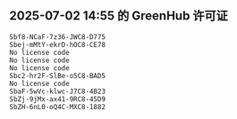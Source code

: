 ## 2025-07-02 14:55 的 GreenHub 许可证
```
Sbf8-NCaF-7z36-JWC8-D775
Sbej-mMtY-ekrD-hOC8-CE78
No license code
No license code
No license code
Sbc2-hr2F-SlBe-o5C8-BAD5
No license code
SbaF-5wVc-klwc-J7C8-4B23
SbZj-9jMx-ax41-9RC8-45D9
SbZH-6nL0-oQ4C-MXC8-1882
```
